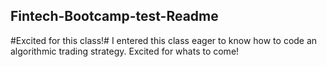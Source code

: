 ## Fintech-Bootcamp-test-Readme
#Excited for this class!#
I entered this class eager to know how to code an algorithmic trading strategy.
Excited for whats to come!
